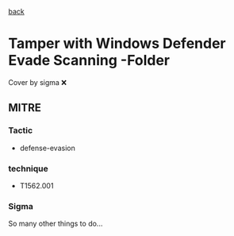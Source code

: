 [back](../index.md)
# Tamper with Windows Defender Evade Scanning -Folder
Cover by sigma :x: 

## MITRE
### Tactic
  - defense-evasion

### technique
  - T1562.001

### Sigma

 So many other things to do...